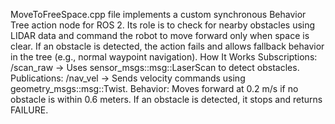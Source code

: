 MoveToFreeSpace.cpp file implements a custom synchronous Behavior Tree action node for ROS 2. Its role is to check for nearby obstacles using LIDAR data and command the robot to move forward only when space is clear. If an obstacle is detected, the action fails and allows fallback behavior in the tree (e.g., normal waypoint navigation).
How It Works
    Subscriptions:
        /scan_raw → Uses sensor_msgs::msg::LaserScan to detect obstacles.
    Publications:
        /nav_vel → Sends velocity commands using geometry_msgs::msg::Twist.
    Behavior:
        Moves forward at 0.2 m/s if no obstacle is within 0.6 meters.
        If an obstacle is detected, it stops and returns FAILURE.
